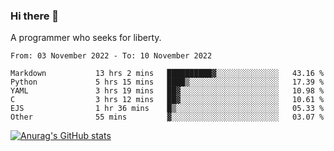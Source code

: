### Hi there 👋

<!--
**shejialuo/shejialuo** is a ✨ _special_ ✨ repository because its `README.md` (this file) appears on your GitHub profile.

Here are some ideas to get you started:

- 🔭 I’m currently working on ...
- 🌱 I’m currently learning ...
- 👯 I’m looking to collaborate on ...
- 🤔 I’m looking for help with ...
- 💬 Ask me about ...
- 📫 How to reach me: ...
- 😄 Pronouns: ...
- ⚡ Fun fact: ...
-->

A programmer who seeks for liberty.

<!--START_SECTION:waka-->

```text
From: 03 November 2022 - To: 10 November 2022

Markdown           13 hrs 2 mins   ██████████▓░░░░░░░░░░░░░░   43.16 %
Python             5 hrs 15 mins   ████▒░░░░░░░░░░░░░░░░░░░░   17.39 %
YAML               3 hrs 19 mins   ██▓░░░░░░░░░░░░░░░░░░░░░░   10.98 %
C                  3 hrs 12 mins   ██▓░░░░░░░░░░░░░░░░░░░░░░   10.61 %
EJS                1 hr 36 mins    █▒░░░░░░░░░░░░░░░░░░░░░░░   05.33 %
Other              55 mins         ▓░░░░░░░░░░░░░░░░░░░░░░░░   03.07 %
```

<!--END_SECTION:waka-->

[![Anurag's GitHub stats](https://github-readme-stats.vercel.app/api?username=shejialuo&show_icons=true&theme=dracula)](https://github.com/anuraghazra/github-readme-stats)
